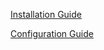 [Installation Guide](docs/Installation_Guide.md)

[Configuration Guide](docs/Configuration_Guide.md)

